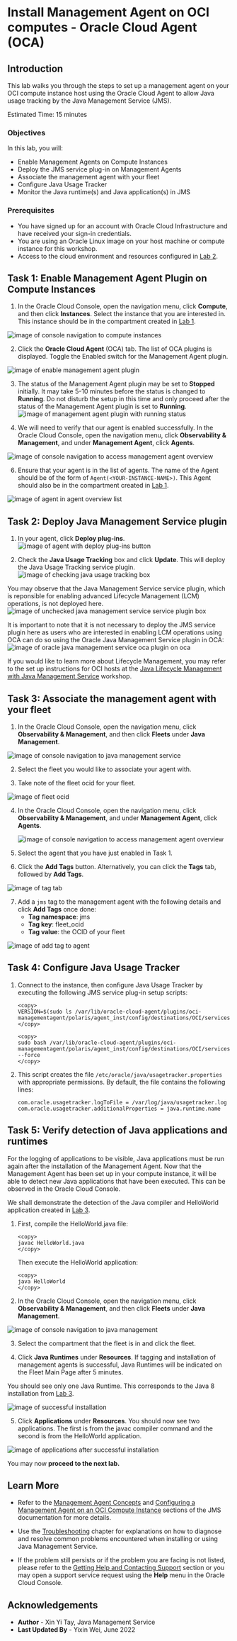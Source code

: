 # Install Management Agent on OCI computes - Oracle Cloud Agent (OCA)

## Introduction

This lab walks you through the steps to set up a management agent on your OCI compute instance host using the Oracle Cloud Agent to allow Java usage tracking by the Java Management Service (JMS).

Estimated Time: 15 minutes

### Objectives

In this lab, you will:

* Enable Management Agents on Compute Instances
* Deploy the JMS service plug-in on Management Agents
* Associate the management agent with your fleet
* Configure Java Usage Tracker
* Monitor the Java runtime(s) and Java application(s) in JMS

### Prerequisites

* You have signed up for an account with Oracle Cloud Infrastructure and have received your sign-in credentials.
* You are using an Oracle Linux image on your host machine or compute instance for this workshop.
* Access to the cloud environment and resources configured in [Lab 2](?lab=setup-a-fleet).

## Task 1: Enable Management Agent Plugin on Compute Instances

1. In the Oracle Cloud Console, open the navigation menu, click **Compute**, and then click **Instances**. Select the instance that you are interested in. This instance should be in the compartment created in [Lab 1](?lab=set-up-oci-for-jms).

  ![image of console navigation to compute instances](images/console-navigation-instance.png)

2. Click the **Oracle Cloud Agent** (OCA) tab. The list of OCA plugins is displayed. Toggle the Enabled switch for the Management Agent plugin.

  ![image of enable management agent plugin](images/enable-management-agent-plugin.png)

3. The status of the Management Agent plugin may be set to **Stopped** initially. It may take 5-10 minutes before the status is changed to **Running**.
Do not disturb the setup in this time and only proceed after the status of the Management Agent plugin is set to **Running**.
  ![image of management agent plugin with running status](images/management-agent-plugin-running.png)

5. We will need to verify that our agent is enabled successfully. In the Oracle Cloud Console, open the navigation menu, click **Observability & Management**, and under **Management Agent**, click **Agents**.

  ![image of console navigation to access management agent overview](images/management-agent-overview.png)

6. Ensure that your agent is in the list of agents. The name of the Agent should be of the form of  `Agent(<YOUR-INSTANCE-NAME>)`. This Agent should also be in the compartment created in [Lab 1](?lab=set-up-oci-for-jms).

  ![image of agent in agent overview list](images/agent-overview-list.png)


## Task 2: Deploy Java Management Service plugin
1. In your agent, click **Deploy plug-ins**.
  ![image of agent with deploy plug-ins button](images/agent-deploy-plugins.png)

2. Check the **Java Usage Tracking** box and click **Update**. This will deploy the Java Usage Tracking service plugin.
  ![image of checking java usage tracking box](images/agent-check-java-usage-tracking.png)

  You may observe that the Java Management Service service plugin, which is reponsible for enabling advanced Lifecycle Management (LCM) operations, is not deployed here.
  ![image of unchecked java management service service plugin box](images/agent-unchecked-java-management-service.png)


  It is important to note that it is not necessary to deploy the JMS service plugin here as users who are interested in enabling LCM operations using OCA can do so using the Oracle Java Management Service plugin in OCA:
  ![image of oracle java management service oca plugin on oca](images/oracle-java-management-service-oca-plugin.png)


  If you would like to learn more about Lifecycle Management, you may refer to the set up instructions for OCI hosts at the [Java Lifecycle Management with Java Management Service](../../java-management-lifecycle-management/workshops/freetier/index.html?lab=set-up-and-enable-lcm-on-jms) workshop.


## Task 3: Associate the management agent with your fleet

1. In the Oracle Cloud Console, open the navigation menu, click **Observability & Management**, and then click **Fleets** under **Java Management**.

  ![image of console navigation to java management service](images/console-navigation-jms.png)

2. Select the fleet you would like to associate your agent with.

3. Take note of the fleet ocid for your fleet.

  ![image of fleet ocid](images/check-fleet-ocid.png)

4. In the Oracle Cloud Console, open the navigation menu, click **Observability & Management**, and under **Management Agent**, click **Agents**.

    ![image of console navigation to access management agent overview](images/management-agent-overview.png)

5. Select the agent that you have just enabled in Task 1.

6. Click the **Add Tags** button. Alternatively, you can click the **Tags** tab, followed by **Add Tags**.

  ![image of tag tab](images/agent-tags.png)

7. Add a `jms` tag to the management agent with the following details and click **Add Tags** once done:
    * **Tag namespace**: jms
    * **Tag key**: fleet_ocid
    * **Tag value**: the OCID of your fleet

  ![image of add tag to agent](images/add-agent-tag.png)

## Task 4: Configure Java Usage Tracker
1. Connect to the instance, then configure Java Usage Tracker by executing the following JMS service plug-in setup scripts:
    ```
    <copy>
    VERSION=$(sudo ls /var/lib/oracle-cloud-agent/plugins/oci-managementagent/polaris/agent_inst/config/destinations/OCI/services/jms/)
    </copy>
    ```
    ```
    <copy>
    sudo bash /var/lib/oracle-cloud-agent/plugins/oci-managementagent/polaris/agent_inst/config/destinations/OCI/services/jms/"${VERSION}"/scripts/setup.sh --force
    </copy>
    ```

2. This script creates the file `/etc/oracle/java/usagetracker.properties` with appropriate permissions. By default, the file contains the following lines:
    ```
    com.oracle.usagetracker.logToFile = /var/log/java/usagetracker.log
    com.oracle.usagetracker.additionalProperties = java.runtime.name
    ```

## Task 5: Verify detection of Java applications and runtimes
For the logging of applications to be visible, Java applications must be run again after the installation of the Management Agent. Now that the Management Agent has been set up in your compute instance, it will be able to detect new Java applications that have been executed. This can be observed in the Oracle Cloud Console.

We shall demonstrate the detection of the Java compiler and HelloWorld application created in [Lab 3](?lab=deploy-a-java-application).
1. First, compile the HelloWorld.java file:

    ```
    <copy>
    javac HelloWorld.java
    </copy>
    ```

    Then execute the HelloWorld application:

    ```
    <copy>
    java HelloWorld
    </copy>
    ```

2. In the Oracle Cloud Console, open the navigation menu, click **Observability & Management**, and then click **Fleets** under **Java Management**.

  ![image of console navigation to java management](images/console-navigation-jms.png)

3. Select the compartment that the fleet is in and click the fleet.

4. Click **Java Runtimes** under **Resources**. If tagging and installation of management agents is successful, Java Runtimes will be indicated on the Fleet Main Page after 5 minutes.

  You should see only one Java Runtime. This corresponds to the Java 8 installation from [Lab 3](?lab=deploy-a-java-application).

  ![image of successful installation](images/successful-installation.png)

5. Click **Applications** under **Resources**. You should now see two applications. The first is from the javac compiler command and the second is from the HelloWorld application.

  ![image of applications after successful installation](images/successful-installation-applications.png)

  You may now **proceed to the next lab.**

## Learn More
* Refer to the [Management Agent Concepts](https://docs.oracle.com/en-us/iaas/management-agents/doc/you-begin.html) and
[Configuring a Management Agent on an OCI Compute Instance](https://docs.oracle.com/en-us/iaas/jms/doc/agent-management.html) sections of the JMS documentation for more details.

* Use the [Troubleshooting](https://docs.oracle.com/en-us/iaas/jms/doc/troubleshooting.html#GUID-2D613C72-10F3-4905-A306-4F2673FB1CD3) chapter for explanations on how to diagnose and resolve common problems encountered when installing or using Java Management Service.

* If the problem still persists or if the problem you are facing is not listed, please refer to the [Getting Help and Contacting Support](https://docs.oracle.com/en-us/iaas/Content/GSG/Tasks/contactingsupport.htm) section or you may open a support service request using the **Help** menu in the Oracle Cloud Console.

## Acknowledgements

* **Author** - Xin Yi Tay, Java Management Service
* **Last Updated By** - Yixin Wei, June 2022
